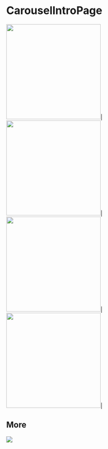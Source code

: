 # CarouselIntroPage

<img width="250" src="https://github.com/LucioMSP/Xamarin.Forms.Examples/blob/master/CarouselIntroPage/ScreenShots/CarouselIntroPage.gif" />|
<img width="250" src="https://github.com/LucioMSP/Xamarin.Forms.Examples/blob/master/CarouselIntroPage/ScreenShots/ScreenShot01.png"/>| 
<img width="250" src="https://github.com/LucioMSP/Xamarin.Forms.Examples/blob/master/CarouselIntroPage/ScreenShots/ScreenShot02.png"/>| 
<img width="250" src="https://github.com/LucioMSP/Xamarin.Forms.Examples/blob/master/CarouselIntroPage/ScreenShots/ScreenShot03.png"/>| 


## More
<a href="https://snppts.dev/" target="_blank">
<img src="https://camo.githubusercontent.com/b72b502eb8f3df149f75f8a72f7d0f9f35728827/68747470733a2f2f7777772e736e707074732e6465762f696d672f736e707074732d62616467652e6a7067"/>
</a>